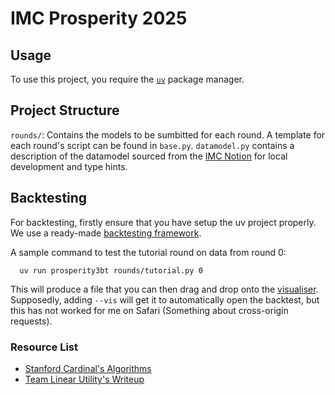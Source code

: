 # IMC Prosperity 2025

## Usage

To use this project, you require the [`uv`](https://docs.astral.sh/uv/#installation) package manager.

## Project Structure

`rounds/`: Contains the models to be sumbitted for each round. A template for each round's script can be found in `base.py`. `datamodel.py` contains a description of the datamodel sourced from the [IMC Notion](https://imc-prosperity.notion.site/Programming-resources-19ee8453a09381e4b841f09d4add277d) for local development and type hints.

## Backtesting

For backtesting, firstly ensure that you have setup the uv project properly. We use a ready-made [backtesting framework](https://github.com/jmerle/imc-prosperity-3-backtester).

A sample command to test the tutorial round on data from round 0:
```
  uv run prosperity3bt rounds/tutorial.py 0
```

This will produce a file that you can then drag and drop onto the [visualiser](https://jmerle.github.io/imc-prosperity-3-visualizer/).
Supposedly, adding `--vis` will get it to automatically open the backtest, but this has not worked for me on Safari (Something about cross-origin requests).

### Resource List

- [Stanford Cardinal's Algorithms](https://github.com/ShubhamAnandJain/IMC-Prosperity-2023-Stanford-Cardinal)
- [Team Linear Utility's Writeup](https://github.com/ericcccsliu/imc-prosperity-2)
